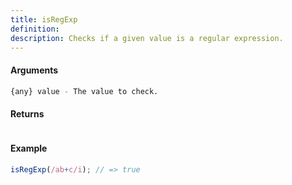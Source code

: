 ```yaml
---
title: isRegExp
definition: 
description: Checks if a given value is a regular expression.
---
```



#### Arguments


```bash
{any} value - The value to check.
```


#### Returns


```bash

```


#### Example


```ts
isRegExp(/ab+c/i); // => true
```